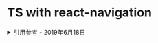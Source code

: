 # TS with react-navigation

<details>
<summary>引用参考 - 2019年6月18日</summary>

- [Add React-navigation to React-Native Typescript App](https://medium.com/@vdelacou/add-react-navigation-to-react-native-typescript-app-d1cf855b3fe7)
</details>
